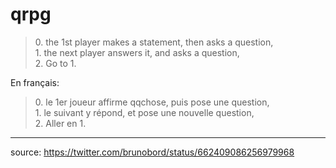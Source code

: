 # qrpg

> 0\. the 1st player makes a statement, then asks a question,  
> 1\. the next player answers it, and asks a question,  
> 2\. Go to 1.

En français:

> 0\. le 1er joueur affirme qqchose, puis pose une question,  
> 1\. le suivant y répond, et pose une nouvelle question,  
> 2\. Aller en 1.

----

source: https://twitter.com/brunobord/status/662409086256979968
